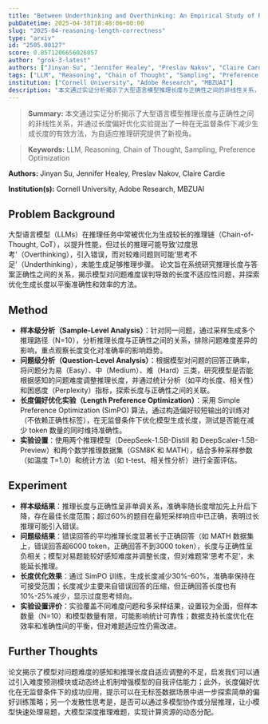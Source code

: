 ```yaml
---
title: "Between Underthinking and Overthinking: An Empirical Study of Reasoning Length and correctness in LLMs"
pubDatetime: 2025-04-30T18:48:06+00:00
slug: "2025-04-reasoning-length-correctness"
type: "arxiv"
id: "2505.00127"
score: 0.8571206656026057
author: "grok-3-latest"
authors: ["Jinyan Su", "Jennifer Healey", "Preslav Nakov", "Claire Cardie"]
tags: ["LLM", "Reasoning", "Chain of Thought", "Sampling", "Preference Optimization"]
institution: ["Cornell University", "Adobe Research", "MBZUAI"]
description: "本文通过实证分析揭示了大型语言模型推理长度与正确性之间的非线性关系，并通过长度偏好优化实验提出了一种在无监督条件下减少生成长度的有效方法，为自适应推理研究提供了新视角。"
---
```


> **Summary:** 本文通过实证分析揭示了大型语言模型推理长度与正确性之间的非线性关系，并通过长度偏好优化实验提出了一种在无监督条件下减少生成长度的有效方法，为自适应推理研究提供了新视角。 

> **Keywords:** LLM, Reasoning, Chain of Thought, Sampling, Preference Optimization

**Authors:** Jinyan Su, Jennifer Healey, Preslav Nakov, Claire Cardie

**Institution(s):** Cornell University, Adobe Research, MBZUAI


## Problem Background

大型语言模型（LLMs）在推理任务中常被优化为生成较长的推理链（Chain-of-Thought, CoT），以提升性能，但过长的推理可能导致‘过度思考’（Overthinking），引入错误，而对较难问题则可能‘思考不足’（Underthinking），未能生成足够推理步骤。
论文旨在系统研究推理长度与答案正确性之间的关系，揭示模型对问题难度误判导致的长度不适应性问题，并探索优化生成长度以平衡准确性和效率的方法。

## Method

*   **样本级分析（Sample-Level Analysis）**：针对同一问题，通过采样生成多个推理路径（N=10），分析推理长度与正确性之间的关系，排除问题难度差异的影响，重点观察长度变化对准确率的影响趋势。
*   **问题级分析（Question-Level Analysis）**：根据模型对问题的回答正确率，将问题分为易（Easy）、中（Medium）、难（Hard）三类，研究模型是否能根据感知的问题难度调整推理长度，并通过统计分析（如平均长度、相关性）和困惑度（Perplexity）指标，探索长度与正确性之间的关联。
*   **长度偏好优化实验（Length Preference Optimization）**：采用 Simple Preference Optimization (SimPO) 算法，通过构造偏好较短输出的训练对（不依赖正确性标签），在无监督条件下优化模型生成长度，测试是否能在减少 token 数量的同时维持准确性。
*   **实验设置**：使用两个推理模型（DeepSeek-1.5B-Distill 和 DeepScaler-1.5B-Preview）和两个数学推理数据集（GSM8K 和 MATH），结合多种采样参数（如温度 T=1.0）和统计方法（如 t-test、相关性分析）进行全面评估。

## Experiment

*   **样本级结果**：推理长度与正确性呈非单调关系，准确率随长度增加先上升后下降，存在最佳长度范围；超过60%的题目在最短采样响应中已正确，表明过长推理可能引入错误。
*   **问题级结果**：错误回答的平均推理长度显著长于正确回答（如 MATH 数据集上，错误回答超6000 token，正确回答不到3000 token），长度与正确性呈负相关；模型对易题能较好感知难度并调整长度，但对难题常‘思考不足’，未能延长推理。
*   **长度优化效果**：通过 SimPO 训练，生成长度减少30%-60%，准确率保持在可接受范围；长度减少主要来自错误回答的压缩，但正确回答长度也有10%-25%减少，显示过度思考倾向。
*   **实验设置评价**：实验覆盖不同难度问题和多采样结果，设置较为全面，但样本数量（N=10）和模型数量有限，可能影响统计可靠性；数据支持长度优化在效率和准确性间的平衡，但对难题适应性仍需改进。

## Further Thoughts

论文揭示了模型对问题难度的感知和推理长度自适应调整的不足，启发我们可以通过引入难度预测模块或动态终止机制增强模型的自我评估能力；此外，长度偏好优化在无监督条件下的成功应用，提示可以在无标签数据场景中进一步探索简单的偏好训练策略；另一个发散性思考是，是否可以通过多模型协作或分层推理，让小模型快速处理易题，大模型深度推理难题，实现计算资源的动态分配。